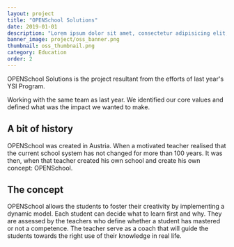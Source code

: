 ```yaml
---
layout: project
title: "OPENSchool Solutions"
date: 2019-01-01
description: "Lorem ipsum dolor sit amet, consectetur adipisicing elit, sed do eiusmod tempor incididunt ut labore et dolore magna aliqua Ut enim..."
banner_image: project/oss_banner.png
thumbnail: oss_thumbnail.png
category: Education
order: 2
---
```

OPENSchool Solutions is the project resultant from the efforts of last year's YSI Program.

Working with the same team as last year. We identified our core values and defined what was the impact we wanted to make.

## A bit of history
OPENSchool was created in Austria. When a motivated teacher realised that the current school system has not changed for more than 100 years. It was then, when that teacher created his own school and create his own concept: OPENSchool.

## The concept
OPENSchool allows the students to foster their creativity by implementing a dynamic model. Each student can decide what to learn first and why. They are assessed by the teachers who define whether a student has mastered or not a competence. The teacher serve as a coach that will guide the students towards the right use of their knowledge in real life.
